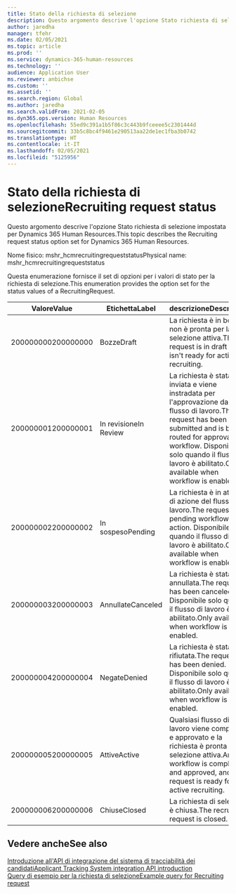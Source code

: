 ```yaml
---
title: Stato della richiesta di selezione
description: Questo argomento descrive l'opzione Stato richiesta di selezione impostata per Dynamics 365 Human Resources.
author: jaredha
manager: tfehr
ms.date: 02/05/2021
ms.topic: article
ms.prod: ''
ms.service: dynamics-365-human-resources
ms.technology: ''
audience: Application User
ms.reviewer: anbichse
ms.custom: ''
ms.assetid: ''
ms.search.region: Global
ms.author: jaredha
ms.search.validFrom: 2021-02-05
ms.dyn365.ops.version: Human Resources
ms.openlocfilehash: 55ed9c391a1b5f86c3c443b9fceeee5c2301444d
ms.sourcegitcommit: 33b5c8bc4f9461e290513aa22de1ec1fba3b0742
ms.translationtype: HT
ms.contentlocale: it-IT
ms.lasthandoff: 02/05/2021
ms.locfileid: "5125956"
---
```

# <a name="recruiting-request-status"></a><span data-ttu-id="f811c-103">Stato della richiesta di selezione</span><span class="sxs-lookup"><span data-stu-id="f811c-103">Recruiting request status</span></span>

<span data-ttu-id="f811c-104">Questo argomento descrive l'opzione Stato richiesta di selezione impostata per Dynamics 365 Human Resources.</span><span class="sxs-lookup"><span data-stu-id="f811c-104">This topic describes the Recruiting request status option set for Dynamics 365 Human Resources.</span></span>

<span data-ttu-id="f811c-105">Nome fisico: mshr_hcmrecruitingrequeststatus</span><span class="sxs-lookup"><span data-stu-id="f811c-105">Physical name: mshr_hcmrecruitingrequeststatus</span></span>

<span data-ttu-id="f811c-106">Questa enumerazione fornisce il set di opzioni per i valori di stato per la richiesta di selezione.</span><span class="sxs-lookup"><span data-stu-id="f811c-106">This enumeration provides the option set for the status values of a RecruitingRequest.</span></span>

| <span data-ttu-id="f811c-107">Valore</span><span class="sxs-lookup"><span data-stu-id="f811c-107">Value</span></span> | <span data-ttu-id="f811c-108">Etichetta</span><span class="sxs-lookup"><span data-stu-id="f811c-108">Label</span></span> | <span data-ttu-id="f811c-109">descrizione</span><span class="sxs-lookup"><span data-stu-id="f811c-109">Description</span></span> |
| --- | --- | --- |
| <span data-ttu-id="f811c-110">200000000</span><span class="sxs-lookup"><span data-stu-id="f811c-110">200000000</span></span> | <span data-ttu-id="f811c-111">Bozze</span><span class="sxs-lookup"><span data-stu-id="f811c-111">Draft</span></span> | <span data-ttu-id="f811c-112">La richiesta è in bozza e non è pronta per la selezione attiva.</span><span class="sxs-lookup"><span data-stu-id="f811c-112">The request is in draft and isn't ready for active recruiting.</span></span> |
| <span data-ttu-id="f811c-113">200000001</span><span class="sxs-lookup"><span data-stu-id="f811c-113">200000001</span></span> | <span data-ttu-id="f811c-114">In revisione</span><span class="sxs-lookup"><span data-stu-id="f811c-114">In Review</span></span> | <span data-ttu-id="f811c-115">La richiesta è stata inviata e viene instradata per l'approvazione dal flusso di lavoro.</span><span class="sxs-lookup"><span data-stu-id="f811c-115">The request has been submitted and is being routed for approval by workflow.</span></span> <span data-ttu-id="f811c-116">Disponibile solo quando il flusso di lavoro è abilitato.</span><span class="sxs-lookup"><span data-stu-id="f811c-116">Only available when workflow is enabled.</span></span> |
| <span data-ttu-id="f811c-117">200000002</span><span class="sxs-lookup"><span data-stu-id="f811c-117">200000002</span></span> | <span data-ttu-id="f811c-118">In sospeso</span><span class="sxs-lookup"><span data-stu-id="f811c-118">Pending</span></span> | <span data-ttu-id="f811c-119">La richiesta è in attesa di azione del flusso di lavoro.</span><span class="sxs-lookup"><span data-stu-id="f811c-119">The request is pending workflow action.</span></span> <span data-ttu-id="f811c-120">Disponibile solo quando il flusso di lavoro è abilitato.</span><span class="sxs-lookup"><span data-stu-id="f811c-120">Only available when workflow is enabled.</span></span> |
| <span data-ttu-id="f811c-121">200000003</span><span class="sxs-lookup"><span data-stu-id="f811c-121">200000003</span></span> | <span data-ttu-id="f811c-122">Annullate</span><span class="sxs-lookup"><span data-stu-id="f811c-122">Canceled</span></span> | <span data-ttu-id="f811c-123">La richiesta è stata annullata.</span><span class="sxs-lookup"><span data-stu-id="f811c-123">The request has been canceled.</span></span> <span data-ttu-id="f811c-124">Disponibile solo quando il flusso di lavoro è abilitato.</span><span class="sxs-lookup"><span data-stu-id="f811c-124">Only available when workflow is enabled.</span></span> |
| <span data-ttu-id="f811c-125">200000004</span><span class="sxs-lookup"><span data-stu-id="f811c-125">200000004</span></span> | <span data-ttu-id="f811c-126">Negate</span><span class="sxs-lookup"><span data-stu-id="f811c-126">Denied</span></span> | <span data-ttu-id="f811c-127">La richiesta è stata rifiutata.</span><span class="sxs-lookup"><span data-stu-id="f811c-127">The request has been denied.</span></span> <span data-ttu-id="f811c-128">Disponibile solo quando il flusso di lavoro è abilitato.</span><span class="sxs-lookup"><span data-stu-id="f811c-128">Only available when workflow is enabled.</span></span> |
| <span data-ttu-id="f811c-129">200000005</span><span class="sxs-lookup"><span data-stu-id="f811c-129">200000005</span></span> | <span data-ttu-id="f811c-130">Attive</span><span class="sxs-lookup"><span data-stu-id="f811c-130">Active</span></span> | <span data-ttu-id="f811c-131">Qualsiasi flusso di lavoro viene completato e approvato e la richiesta è pronta per la selezione attiva.</span><span class="sxs-lookup"><span data-stu-id="f811c-131">Any workflow is completed and approved, and the request is ready for active recruiting.</span></span> |
| <span data-ttu-id="f811c-132">200000006</span><span class="sxs-lookup"><span data-stu-id="f811c-132">200000006</span></span> | <span data-ttu-id="f811c-133">Chiuse</span><span class="sxs-lookup"><span data-stu-id="f811c-133">Closed</span></span> | <span data-ttu-id="f811c-134">La richiesta di selezione è chiusa.</span><span class="sxs-lookup"><span data-stu-id="f811c-134">The recruiting request is closed.</span></span> |

## <a name="see-also"></a><span data-ttu-id="f811c-135">Vedere anche</span><span class="sxs-lookup"><span data-stu-id="f811c-135">See also</span></span>

[<span data-ttu-id="f811c-136">Introduzione all'API di integrazione del sistema di tracciabilità dei candidati</span><span class="sxs-lookup"><span data-stu-id="f811c-136">Applicant Tracking System integration API introduction</span></span>](hr-admin-integration-ats-api-introduction.md)<br>
[<span data-ttu-id="f811c-137">Query di esempio per la richiesta di selezione</span><span class="sxs-lookup"><span data-stu-id="f811c-137">Example query for Recruiting request</span></span>](hr-admin-integration-ats-api-recruiting-request-example-query.md)
